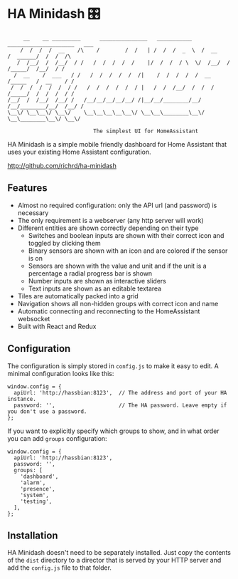 # HA Minidash :control_knobs:

         __    __ _________      _______________   ___________    _____________________   ___
        /  /  /  /  __    /\    /        /  /   | /  /  /  _  \  /  __    /  ______/  /  /  /\
       /  /__/  /  /__/  / /   /  /  /  /  /    |/  /  /  / \  \/  /__/  /  /_____/  /__/  / /
      /  __    /  ___   / /   /  /  /  /  /  /|    /  /  /  /  /  __    /_____   /  __    / /
     /  /  /  /  /  /  / /   /  /  /  /  /  / |   /  /  /__/  /  /  /  /_____/  /  /  /  / /
    /__/  /  /__/  /__/ /   /__/__/__/__/__/ /|__/__/________/__/  /__/________/__/  /__/ /
    \__\/ \__\__\/ \__\/    \__\__\__\__\__\/ \__\__\________\__\/ \__\________\__\/ \__\/

                               The simplest UI for HomeAssistant


HA Minidash is a simple mobile friendly dashboard for Home Assistant that uses your
existing Home Assistant configuration. 

http://github.com/richrd/ha-minidash

## Features
 * Almost no required configuration: only the API url (and password) is necessary
 * The only requirement is a webserver (any http server will work)
 * Different entities are shown correctly depending on their type
   * Switches and boolean inputs are shown with their correct icon and toggled by clicking them
   * Binary sensors are shown with an icon and are colored if the sensor is on
   * Sensors are shown with the value and unit and if the unit is a percentage a radial progress bar is shown
   * Number inputs are shown as interactive sliders
   * Text inputs are shown as an editable textarea
 * Tiles are automatically packed into a grid
 * Navigation shows all non-hidden groups with correct icon and name
 * Automatic connecting and reconnecting to the HomeAssistant websocket
 * Built with React and Redux


## Configuration

The configuration is simply stored in `config.js` to make it easy to edit.
A minimal configuration looks like this:

```
window.config = {
  apiUrl: 'http://hassbian:8123',  // The address and port of your HA instance.
  password: '',                    // The HA password. Leave empty if you don't use a password.
};
```

If you want to explicitly specify which groups to show, and in what order you can add `groups` configuration:

```
window.config = {
  apiUrl: 'http://hassbian:8123',
  password: '',
  groups: [
    'dashboard',
    'alarm',
    'presence',
    'system',
    'testing',
  ],
};
```


## Installation

HA Minidash doesn't need to be separately installed. Just copy the contents of the `dist` directory
to a director that is served by your HTTP server and add the `config.js` file to that folder.

